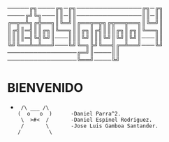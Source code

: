 
─────╔╗────╔╗─╔╗───────────────╔╗─╔╗
────╔╝╚╗───║║─║║───────────────║║─║║
╔═╦═╩╗╔╬══╗║╚═╝║╔══╦═╦╗╔╦══╦══╗║╚═╝║
║╔╣║═╣║║╔╗║╚══╗║║╔╗║╔╣║║║╔╗║╔╗║╚══╗║
║║║║═╣╚╣╚╝║───║║║╚╝║║║╚╝║╚╝║╚╝║───║║
╚╝╚══╩═╩══╝───╚╝╚═╗╠╝╚══╣╔═╩══╝───╚╝
────────────────╔═╝║────║║
────────────────╚══╝────╚╝

# BIENVENIDO
*      /\ ___ /\        
      (  o   o  )      -Daniel Parra^2.       
       \  >#<  /       -Daniel Espinel Rodriguez.
       /       \       -Jose Luis Gamboa Santander.
      /         \                           
